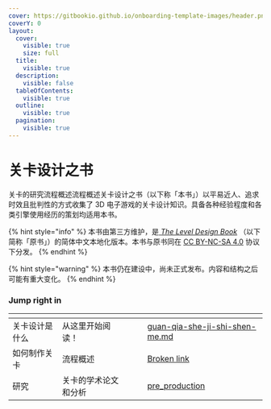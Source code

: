 ```yaml
---
cover: https://gitbookio.github.io/onboarding-template-images/header.png
coverY: 0
layout:
  cover:
    visible: true
    size: full
  title:
    visible: true
  description:
    visible: false
  tableOfContents:
    visible: true
  outline:
    visible: true
  pagination:
    visible: true
---
```


# 关卡设计之书

关卡的研究流程概述流程概述关卡设计之书（以下称「本书」）以平易近人、追求时效且批判性的方式收集了 3D 电子游戏的关卡设计知识。具备各种经验程度和各类引擎使用经历的策划均适用本书。

{% hint style="info" %}
本书由第三方维护，是[ _The Level Design Book_](https://book.leveldesignbook.com/) （以下简称「原书」）的简体中文本地化版本。本书与原书同在 [CC BY-NC-SA 4.0](https://creativecommons.org/licenses/by-nc-sa/4.0/deed.zh-hans) 协议下分发。
{% endhint %}

{% hint style="warning" %}
本书仍在建设中，尚未正式发布。内容和结构之后可能有重大变化。
{% endhint %}



### Jump right in

<table data-view="cards"><thead><tr><th></th><th></th><th data-hidden data-card-cover data-type="files"></th><th data-hidden></th><th data-hidden data-card-target data-type="content-ref"></th></tr></thead><tbody><tr><td>关卡设计是什么</td><td>从这里开始阅读！</td><td></td><td></td><td><a href="guan-qia-she-ji-shi-shen-me.md">guan-qia-she-ji-shi-shen-me.md</a></td></tr><tr><td>如何制作关卡</td><td>流程概述</td><td></td><td></td><td><a href="broken-reference">Broken link</a></td></tr><tr><td>研究</td><td>关卡的学术论文和分析</td><td></td><td></td><td><a href="process/pre_production/">pre_production</a></td></tr></tbody></table>
